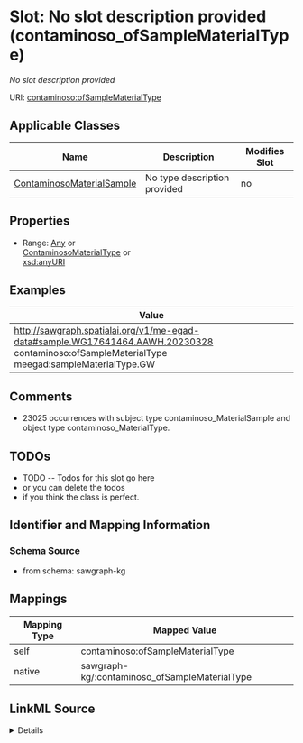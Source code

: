 

# Slot: No slot description provided (contaminoso_ofSampleMaterialType)


_No slot description provided_





URI: [contaminoso:ofSampleMaterialType](http://sawgraph.spatialai.org/v1/contaminoso#ofSampleMaterialType)



<!-- no inheritance hierarchy -->





## Applicable Classes

| Name | Description | Modifies Slot |
| --- | --- | --- |
| [ContaminosoMaterialSample](../classes/ContaminosoMaterialSample.md) | No type description provided |  no  |







## Properties

* Range: [Any](../classes/Any.md)&nbsp;or&nbsp;<br />[ContaminosoMaterialType](../classes/ContaminosoMaterialType.md)&nbsp;or&nbsp;<br />[xsd:anyURI](http://www.w3.org/2001/XMLSchema#anyURI)






## Examples

| Value |
| --- |
| http://sawgraph.spatialai.org/v1/me-egad-data#sample.WG17641464.AAWH.20230328 contaminoso:ofSampleMaterialType meegad:sampleMaterialType.GW |

## Comments

* 23025 occurrences with subject type contaminoso_MaterialSample and object type contaminoso_MaterialType.

## TODOs

* TODO -- Todos for this slot go here
* or you can delete the todos
* if you think the class is perfect.

## Identifier and Mapping Information







### Schema Source


* from schema: sawgraph-kg




## Mappings

| Mapping Type | Mapped Value |
| ---  | ---  |
| self | contaminoso:ofSampleMaterialType |
| native | sawgraph-kg/:contaminoso_ofSampleMaterialType |




## LinkML Source

<details>
```yaml
name: contaminoso_ofSampleMaterialType
description: No slot description provided
title: No slot description provided
todos:
- TODO -- Todos for this slot go here
- or you can delete the todos
- if you think the class is perfect.
comments:
- 23025 occurrences with subject type contaminoso_MaterialSample and object type contaminoso_MaterialType.
examples:
- value: http://sawgraph.spatialai.org/v1/me-egad-data#sample.WG17641464.AAWH.20230328
    contaminoso:ofSampleMaterialType meegad:sampleMaterialType.GW
from_schema: sawgraph-kg
rank: 1000
domain: contaminoso_MaterialSample
slot_uri: contaminoso:ofSampleMaterialType
alias: contaminoso_ofSampleMaterialType
domain_of:
- contaminoso_MaterialSample
range: Any
any_of:
- range: contaminoso_MaterialType
- range: uri

```
</details>